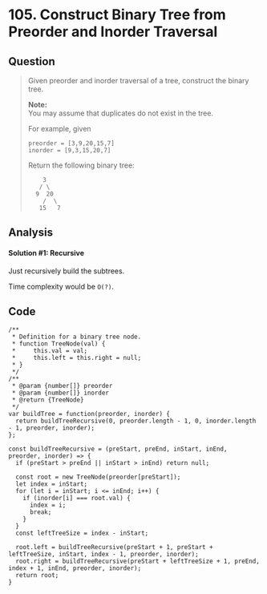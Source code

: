 # 105. Construct Binary Tree from Preorder and Inorder Traversal

## Question

> Given preorder and inorder traversal of a tree, construct the binary tree.
>
> **Note:**  
> You may assume that duplicates do not exist in the tree.
>
> For example, given
>
> ```text
> preorder = [3,9,20,15,7]
> inorder = [9,3,15,20,7]
> ```
>
> Return the following binary tree:
>
> ```text
>     3
>    / \
>   9  20
>     /  \
>    15   7
> ```

## Analysis

#### Solution \#1: Recursive

Just recursively build the subtrees.

Time complexity would be `O(?)`.

## Code

```text
/**
 * Definition for a binary tree node.
 * function TreeNode(val) {
 *     this.val = val;
 *     this.left = this.right = null;
 * }
 */
/**
 * @param {number[]} preorder
 * @param {number[]} inorder
 * @return {TreeNode}
 */
var buildTree = function(preorder, inorder) {
  return buildTreeRecursive(0, preorder.length - 1, 0, inorder.length - 1, preorder, inorder);
};

const buildTreeRecursive = (preStart, preEnd, inStart, inEnd, preorder, inorder) => {
  if (preStart > preEnd || inStart > inEnd) return null;
  
  const root = new TreeNode(preorder[preStart]);
  let index = inStart;
  for (let i = inStart; i <= inEnd; i++) {
    if (inorder[i] === root.val) {
      index = i;
      break;
    }
  }
  const leftTreeSize = index - inStart;
  
  root.left = buildTreeRecursive(preStart + 1, preStart + leftTreeSize, inStart, index - 1, preorder, inorder);
  root.right = buildTreeRecursive(preStart + leftTreeSize + 1, preEnd, index + 1, inEnd, preorder, inorder);
  return root;
}
```

